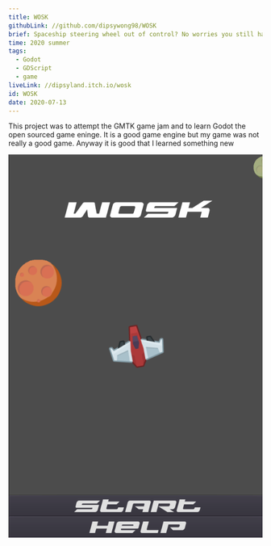```yaml
---
title: WOSK
githubLink: //github.com/dipsywong98/WOSK
brief: Spaceship steering wheel out of control? No worries you still have WOSK!
time: 2020 summer
tags:
  - Godot
  - GDScript
  - game
liveLink: //dipsyland.itch.io/wosk
id: WOSK
date: 2020-07-13
---
```


This project was to attempt the GMTK game jam and to learn Godot the open sourced game eninge. It is a good game engine but my game was not really a good game. Anyway it is good that I learned something new

![landing page](../public/img/posts/WOSK/image.png)
